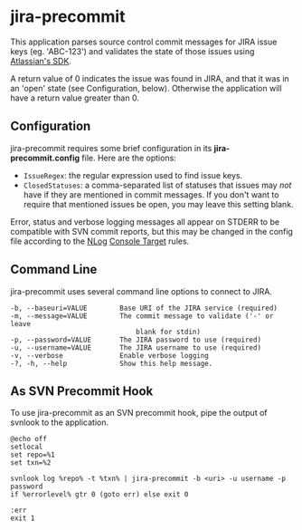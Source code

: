
jira-precommit
==

This application parses source control commit messages for JIRA
issue keys (eg. 'ABC-123') and validates the state of those issues
using [Atlassian's SDK](http://www.nuget.org/packages/Atlassian.SDK).

A return value of 0 indicates the issue was found in JIRA, and that
it was in an 'open' state (see Configuration, below).  Otherwise the
application will have a return value greater than 0.

Configuration
--

jira-precommit requires some brief configuration in its
**jira-precommit.config** file.  Here are the options:

* `IssueRegex`: the regular expression used to find issue keys.
* `ClosedStatuses`: a comma-separated list of statuses that issues
  may *not* have if they are mentioned in commit messages.  If you
  don't want to require that mentioned issues be open, you may
  leave this setting blank.

Error, status and verbose logging messages all appear on STDERR to
be compatible with SVN commit reports, but this may be changed in
the config file according to the [NLog](http://nlog-project.org/)
[Console Target](https://github.com/nlog/NLog/wiki/Console%20Target)
rules.

Command Line
--

jira-precommit uses several command line options to connect to JIRA.

    -b, --baseuri=VALUE        Base URI of the JIRA service (required)
    -m, --message=VALUE        The commit message to validate ('-' or leave
                                   blank for stdin)
    -p, --password=VALUE       The JIRA password to use (required)
    -u, --username=VALUE       The JIRA username to use (required)
    -v, --verbose              Enable verbose logging
    -?, -h, --help             Show this help message.

As SVN Precommit Hook
--

To use jira-precommit as an SVN precommit hook, pipe the output of
svnlook to the application.

    @echo off
    setlocal
    set repo=%1
    set txn=%2

    svnlook log %repo% -t %txn% | jira-precommit -b <uri> -u username -p password
    if %errorlevel% gtr 0 (goto err) else exit 0

    :err
    exit 1
